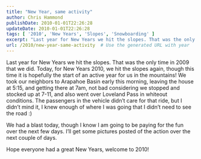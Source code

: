 ```yaml
---
title: "New Year, same activity"
author: Chris Hammond
publishDate: 2010-01-01T22:26:28
updateDate: 2010-01-01T22:26:28
tags: [ '2010', 'New Years', 'Slopes', 'Snowboarding' ]
excerpt: "Last year for New Years we hit the slopes. That was the only time in 2009 that we did. Today, for New Years 2010, we hit the slopes again, though this time it is hopefully the start of an active year for us in the mountains! We took our neighbors to Arapahoe Basin early this morning,"
url: /2010/new-year-same-activity  # Use the generated URL with year
---
```

<p>Last year for New Years we hit the slopes. That was the only time in 2009 that we did. Today, for New Years 2010, we hit the slopes again, though this time it is hopefully the start of an active year for us in the mountains! We took our neighbors to Arapahoe Basin early this morning, leaving the house at 5:15, and getting there at 7am, not bad considering we stopped and stocked up at 7-11, and also went over Loveland Pass in whiteout conditions. The passengers in the vehicle didn’t care for that ride, but I didn’t mind it, I knew enough of where I was going that I didn’t need to see the road :)</p>  <p>We had a blast today, though I know I am going to be paying for the fun over the next few days. I’ll get some pictures posted of the action over the next couple of days.</p>  <p>Hope everyone had a great New Years, welcome to 2010!</p>
